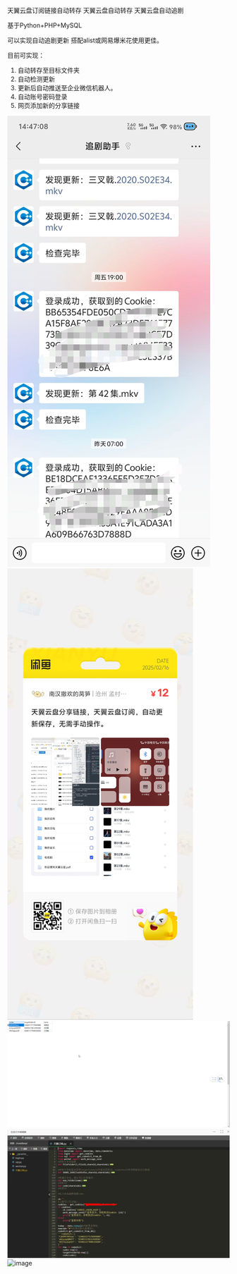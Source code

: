 天翼云盘订阅链接自动转存
天翼云盘自动转存
天翼云盘自动追剧

基于Python+PHP+MySQL

可以实现自动追剧更新
搭配alist或网易爆米花使用更佳。

目前可实现：
1. 自动转存至目标文件夹
1. 自动检测更新
1. 更新后自动推送至企业微信机器人。
1. 自动账号密码登录
1. 网页添加新的分享链接


![image](./src/企业微信机器人推送图.jpg)
![image](./src/view-1739688849.png.jpg)
![image](./src/数据库图.png)
![image](./src/程序图.jpg)
![image](.src/网页添加分享链接图.jpg)



